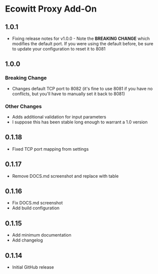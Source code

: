 <!-- https://developers.home-assistant.io/docs/add-ons/presentation#keeping-a-changelog -->

# Ecowitt Proxy Add-On

## 1.0.1

- Fixing release notes for v1.0.0 - Note the **BREAKING CHANGE** which modifies the default port. If you were using the default before, be sure to update your configuration to reset it to 8081

## 1.0.0

### Breaking Change

- Changes default TCP port to 8082 (it's fine to use 8081 if you have no conflicts, but you'll have to manually set it back to 8081)

### Other Changes

- Adds additional validation for input parameters
- I suppose this has been stable long enough to warrant a 1.0 version

## 0.1.18

- Fixed TCP port mapping from settings

## 0.1.17

- Remove DOCS.md screenshot and replace with table

## 0.1.16

- Fix DOCS.md screenshot
- Add build configuration

## 0.1.15

- Add minimum documentation
- Add changelog

## 0.1.14

- Initial GitHub release
